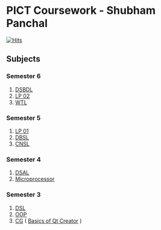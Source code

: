 # PICT Coursework - Shubham Panchal

[![Hits](https://hits.sh/github.com/shubham0204/PICT_Coursework.svg?label=Views&color=1131cc)](https://hits.sh/github.com/shubham0204/PICT_Coursework/)

## Subjects

### Semester 6

1. [DSBDL](https://github.com/shubham0204/PICT_Coursework/tree/dsbdl)
2. [LP 02](https://github.com/shubham0204/PICT_Coursework/tree/lp-2)
3. [WTL](https://github.com/shubham0204/PICT_Coursework/tree/wtl)

### Semester 5
1. [LP 01](https://github.com/shubham0204/PICT_Coursework/tree/lp-1)
2. [DBSL](https://github.com/shubham0204/PICT_Coursework/tree/dbmsl)
3. [CNSL](https://github.com/shubham0204/PICT_Coursework/tree/cnsl)

### Semester 4
1. [DSAL](https://github.com/shubham0204/PICT_Coursework/tree/dsal)
2. [Microprocessor](https://github.com/shubham0204/PICT_Coursework/tree/mpl)

### Semester 3
1. [DSL](https://github.com/shubham0204/PICT_Coursework/tree/dsl)
2. [OOP](https://github.com/shubham0204/PICT_Coursework/tree/oop)
3. [CG](https://github.com/shubham0204/PICT_Coursework/tree/cg) ( [Basics of Qt Creator](https://youtube.com/playlist?list=PL-JEJutSHXDT2He7zBVSbgJN1Qievcseg&feature=shared) )


